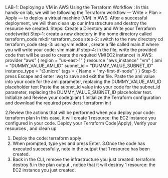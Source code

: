 LAB-1: Deploying a VM in AWS Using the Terraform Workflow :
In this hands-on lab, we will be following the Terraform workflow — Write > Plan > Apply — to deploy a virtual machine (VM) in AWS. After a successful deployment, we will then clean up our infrastructure and destroy the resource we created.
Steps:
Create a Directory and Write your Terraform code(write)
Step-1: create a new directory in the home directory called terraform_code 
mkdir terraform_code
step-2: switch to the new directory
cd terraform_code
step-3: using vim editor , create a file called main.tf where you will write your code:
vim main.tf
step-4: in the file, write the provided code that will be used to create the required VM(EC2 instance) in AWS:
provider "aws" { 
region = "us-east-1" 
} 
resource "aws_instance" "vm" {
 ami = "DUMMY_VALUE_AMI_ID"
 subnet_id = "DUMMY_VALUE_SUBNET_ID" 
 instance_type = "t3.micro" 
 tags = { 
Name = "my-first-tf-node"
 } 
}
Step-5: press Escape and enter :wq to save and exit the file.
Paste the ami value into your code for the ami parameter, replacing the DUMMY_VALUE_AMI_ID placeholder text
Paste the subnet_id value into your code for the subnet_id parameter, replacing the DUMMY_VALUE_SUBNET_ID placeholder text.
Initialize and Review your code(plan)
1.Initialize the Terraform configuration and download the required providers:
terraform init

2.Review the actions that will be performed when you deploy your code:
terraform plan
In this case, it will create 1 resource: the EC2 instance you configured in your code.
Deploy your Terraform Code(Apply), Verify your resources , and clean up
1. Deploy the code:
          terraform apply
2. When prompted, type yes and press Enter.
3.Once the code has executed successfully, note in the output that 1 resource has been created.
4. Back in the CLI, remove the infrastructure you just created:
terraform destroy
5.in the plan output , notice that it will destroy 1 resource: the EC2 instance you just created.


